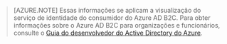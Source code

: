 > [AZURE.NOTE]
	Essas informações se aplicam a visualização do serviço de identidade do consumidor do Azure AD B2C. Para obter informações sobre o Azure AD B2C para organizações e funcionários, 
	consulte o [Guia do desenvolvedor do Active Directory do Azure](active-directory-developers-guide.md).

<!----HONumber=Oct15_HO3-->